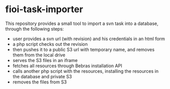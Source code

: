 # fioi-task-importer

This repository provides a small tool to import a svn task into a database, through the following steps:

- user provides a svn url (with revision) and his credentials in an html form
- a php script checks out the revision
- then pushes it to a public S3 url with temporary name, and removes them from the local drive
- serves the S3 files in an iframe
- fetches all resources through Bebras installation API
- calls another php script with the resources, installing the resources in the database and private S3
- removes the files from S3
